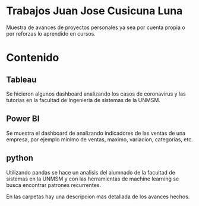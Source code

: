 # Trabajos Juan Jose Cusicuna Luna 
Muestra de avances de proyectos personales ya sea por cuenta propia o por reforzas lo aprendido en cursos.

# Contenido  

## Tableau
Se hicieron algunos dashboard analizando los casos de coronavirus y las tutorias en la facultad de Ingenieria de sistemas de la UNMSM.

## Power BI 
Se muestra el dashboard de analizando indicadores de las ventas de una empresa, por ejemplo minimo de ventas, maximo, variacion, categorias, etc.

## python 
Utilizando pandas se hace un analisis del alumnado de la facultad de sistemas en la UNMSM y con las herramientas de machine learning se busca encontrar patrones recurrentes.


En las carpetas hay una descripcion mas detallada de los avances hechos.

